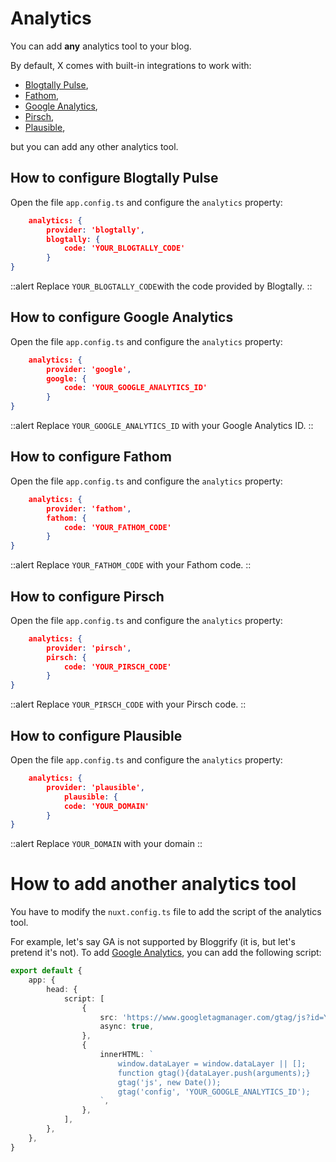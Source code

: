 # Analytics

You can add **any** analytics tool to your blog.

By default, X comes with built-in integrations to work with:
* [Blogtally Pulse](https://blogtally.com/products/pulse/),
* [Fathom](https://usefathom.com/),
* [Google Analytics](https://analytics.google.com/),
* [Pirsch](https://pirsch.io/), 
* [Plausible](https://plausible.io/),

but you can add any other analytics tool.

## How to configure Blogtally Pulse

Open the file `app.config.ts` and configure the `analytics` property:

```json
    analytics: {
        provider: 'blogtally',
        blogtally: {
            code: 'YOUR_BLOGTALLY_CODE'
        }
}
```

::alert
Replace `YOUR_BLOGTALLY_CODE`with the code provided by Blogtally.
::

## How to configure Google Analytics

Open the file `app.config.ts` and configure the `analytics` property:

```json
    analytics: {
        provider: 'google',
        google: {
            code: 'YOUR_GOOGLE_ANALYTICS_ID'
        }
}
```

::alert
Replace `YOUR_GOOGLE_ANALYTICS_ID` with your Google Analytics ID.
::

## How to configure Fathom

Open the file `app.config.ts` and configure the `analytics` property:

```json
    analytics: {
        provider: 'fathom',
        fathom: {
            code: 'YOUR_FATHOM_CODE'
        }
}
```

::alert
Replace `YOUR_FATHOM_CODE` with your Fathom code.
::


## How to configure Pirsch 

Open the file `app.config.ts` and configure the `analytics` property:

```json
    analytics: {
        provider: 'pirsch', 
        pirsch: {
            code: 'YOUR_PIRSCH_CODE'
        }
}
```

::alert
Replace `YOUR_PIRSCH_CODE` with your Pirsch code.
::


## How to configure Plausible

Open the file `app.config.ts` and configure the `analytics` property:

```json
    analytics: {
        provider: 'plausible',
            plausible: {
            code: 'YOUR_DOMAIN'
        }
}
```

::alert
Replace `YOUR_DOMAIN` with your domain
::

# How to add another analytics tool

You have to modify the `nuxt.config.ts` file to add the script of the analytics tool.

For example, let's say GA is not supported by Bloggrify (it is, but let's pretend it's not).
To add [Google Analytics](https://analytics.google.com/), you can add the following script:

```typescript
export default {
    app: {
        head: {
            script: [
                {
                    src: 'https://www.googletagmanager.com/gtag/js?id=YOUR_GOOGLE_ANALYTICS_ID',
                    async: true,
                },
                {
                    innerHTML: `
                        window.dataLayer = window.dataLayer || [];
                        function gtag(){dataLayer.push(arguments);}
                        gtag('js', new Date());
                        gtag('config', 'YOUR_GOOGLE_ANALYTICS_ID');
                    `,
                },
            ],
        },
    },
}
```
